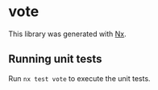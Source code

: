 # vote

This library was generated with [Nx](https://nx.dev).

## Running unit tests

Run `nx test vote` to execute the unit tests.
